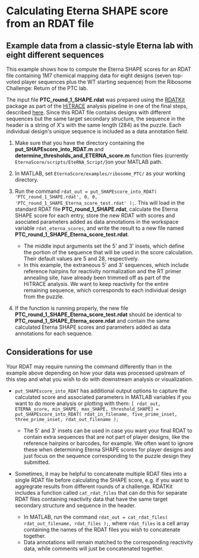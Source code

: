 # Calculating Eterna SHAPE score from an RDAT file
## Example data from a classic-style Eterna lab with eight different sequences
This example shows how to compute the Eterna SHAPE scores for an RDAT file containing 1M7 chemical mapping data for eight designs (seven top-voted player sequences plus the WT starting sequence) from the Ribosome Challenge: Return of the PTC lab.

The input file **PTC_round_1_SHAPE.rdat** was prepared using the [RDATKit](https://ribokit.github.io/RDATKit/) package as part of the [HiTRACE](https://ribokit.github.io/HiTRACE/) analysis pipeline in one of the final steps, described [here](https://ribokit.github.io/HiTRACE/tutorial/step_9/). Since this RDAT file contains designs with different sequences but the same target secondary structure, the sequence in the header is a string of X's with the same length (284) as the puzzle. Each individual design's unique sequence is included as a data annotation field.

1. Make sure that you have the directory containing the **put_SHAPEscore_into_RDAT.m** and **determine_thresholds_and_ETERNA_score.m** function files (currently `EternaScore/scripts/EteRNA_Script/`)on your MATLAB path.

2. In MATLAB, set `EternaScore/examples/ribosome_PTC/` as your working directory.

3. Run the command `rdat_out = put_SHAPEscore_into_RDAT( 'PTC_round_1_SHAPE.rdat', 0, 0, 'PTC_round_1_SHAPE_Eterna_score_test.rdat' );`. This will load in the standard RDAT file **PTC_round_1_SHAPE.rdat**, calculate the Eterna SHAPE score for each entry, store the new RDAT with scores and asociated parameters added as data annotations in the workspace variable `rdat_eterna_scores`, and write the result to a new file named **PTC_round_1_SHAPE_Eterna_score_test.rdat**.	
	- The middle input arguments set the 5' and 3' insets, which define the portion of the sequence that will be used in the score calculation. Their default values are 5 and 28, respectively.
	- In this example, the extraneous 5' and 3' sequences, which include reference hairpins for reactivity normalization and the RT primer annealing site, have already been trimmed off as part of the HiTRACE analysis. We want to keep reactivity for the entire remaining sequence, which corresponds to each individual design from the puzzle.

4. If the function is running properly, the new file **PTC_round_1_SHAPE_Eterna_score_test.rdat** should be identical to **PTC_round_1_SHAPE_Eterna_score.rdat** and contain the same calculated Eterna SHAPE scores and parameters added as data annotations for each sequence.

## Considerations for use
Your RDAT may require running the command differently than in the example above depending on how your data was processed upstream of this step and what you wish to do with downstream analysis or visualization.

- `put_SHAPEscore_into_RDAT` has additional output options to capture the calculated score and associated parameters in MATLAB variables if you want to do more analysis or plotting with them: `[ rdat_out, ETERNA_score, min_SHAPE, max_SHAPE, threshold_SHAPE] = put_SHAPEscore_into_RDAT( rdat_in_filename, five_prime_inset, three_prime_inset, rdat_out_filename );`
	- The 5' and 3' insets can be used in case you want your final RDAT to contain extra sequences that are not part of player designs, like the reference hairpins or barcodes, for example. We often want to ignore these when determining Eterna SHAPE scores for player designs and just focus on the sequence corresponding to the puzzle design they submitted.

- Sometimes, it may be helpful to concatenate multiple RDAT files into a single RDAT file before calculating the SHAPE score, e.g. if you want to aggregrate results from different rounds of a challenge. RDATKit includes a function called `cat_rdat_files` that can do this for separate RDAT files containing reactivity data that have the same target secondary structure and sequence in the header.
	- In MATLAB, run the command `rdat_out = cat_rdat_files( rdat_out_filename, rdat_files );`, where `rdat_files` is a cell array containing the names of the RDAT files you wish to concatenate together.
	- Data annotations will remain matched to the corresponding reactivity data, while comments will just be concatenated together.
